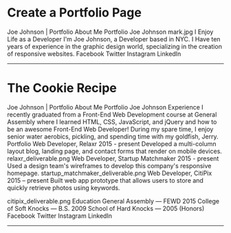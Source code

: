<h1>Create a Portfolio Page</h1>

Joe Johnson | Portfolio
About Me
Portfolio
Joe Johnson
mark.jpg
I Enjoy Life as a Developer
I'm Joe Johnson, a Developer based in NYC.  I Have ten years of experience in the graphic design world, specializing in the creation of responsive websites.
Facebook
Twitter
Instagram
LinkedIn

------------------------------------------------------------------------

<h1>The Cookie Recipe</h1>

Joe Johnson | Portfolio
About Me
Portfolio
Joe Johnson
Experience
I recently graduated from a Front-End Web Development course at General Assembly where I learned HTML, CSS, JavaScript, and jQuery and how to be an awesome Front-End Web Developer! During my spare time, I enjoy senior water aerobics, pickling, and spending time with my goldfish, Jerry.
Portfolio
Web Developer, Relaxr 2015 - present
Developed a multi-column layout blog, landing page, and contact forms that render on mobile devices.
relaxr_deliverable.png
Web Developer, Startup Matchmaker 2015 - present
Used a design team's wireframes to develop this company's responsive homepage.
startup_matchmaker_deliverable.png
Web Developer, CitiPix 2015 – present
Built web app prototype that allows users to store and quickly retrieve photos using keywords.</p>
citipix_deliverable.png
Education
General Assembly — FEWD 2015
College of Soft Knocks — B.S. 2009
School of Hard Knocks — 2005 (Honors)
Facebook
Twitter
Instagram
LinkedIn

---------------------------------------------------------------------------------------------------------------